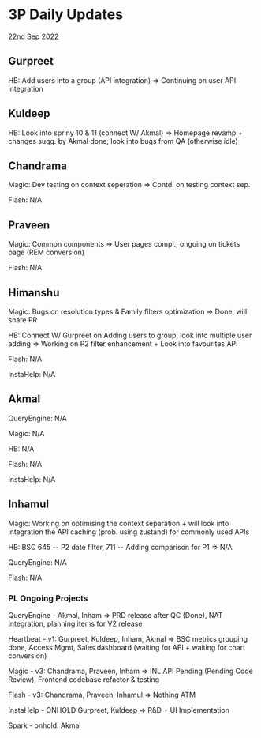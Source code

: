 # 3P Daily Updates
22nd Sep 2022

## Gurpreet
HB: Add users into a group (API integration) => Continuing on user API integration

## Kuldeep
HB: Look into spriny 10 & 11 (connect W/ Akmal) => Homepage revamp + changes sugg. by Akmal done; look into bugs from QA (otherwise idle)

## Chandrama
Magic: Dev testing on context seperation => Contd. on testing context sep.

Flash: N/A

## Praveen
Magic: Common components => User pages compl., ongoing on tickets page (REM conversion)

Flash: N/A

## Himanshu
Magic: Bugs on resolution types & Family filters optimization => Done, will share PR

HB: Connect W/ Gurpreet on Adding users to group, look into multiple user adding => Working on P2 filter enhancement + Look into favourites API

Flash: N/A

InstaHelp: N/A

## Akmal
QueryEngine: N/A

Magic: N/A

HB: N/A

Flash: N/A

InstaHelp: N/A


## Inhamul
Magic: Working on optimising the context separation + will look into integration the API caching (prob. using zustand) for commonly used APIs

HB: BSC 645 -- P2 date filter, 711 -- Adding comparison for P1 => N/A

QueryEngine: N/A

Flash: N/A


### PL Ongoing Projects
QueryEngine - Akmal, Inham => PRD release after QC (Done), NAT Integration, planning items for V2 release

Heartbeat - v1: Gurpreet, Kuldeep, Inham, Akmal => BSC metrics grouping done, Access Mgmt, Sales dashboard (waiting for API + waiting for chart conversion)

Magic - v3: Chandrama, Praveen, Inham => INL API Pending (Pending Code Review), Frontend codebase refactor & testing

Flash - v3: Chandrama, Praveen, Inhamul => Nothing ATM

InstaHelp - ONHOLD Gurpreet, Kuldeep => R&D + UI Implementation

Spark - onhold: Akmal

